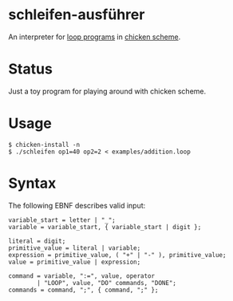 # schleifen-ausführer

An interpreter for [loop programs][loop wikipedia] in [chicken scheme][call-cc].

# Status

Just a toy program for playing around with chicken scheme.

# Usage

	$ chicken-install -n
	$ ./schleifen op1=40 op2=2 < examples/addition.loop

# Syntax

The following EBNF describes valid input:

	variable_start = letter | "_";
	variable = variable_start, { variable_start | digit };

	literal = digit;
	primitive_value = literal | variable;
	expression = primitive_value, ( "+" | "-" ), primitive_value;
	value = primitive_value | expression;

	command = variable, ":=", value, operator
	        | "LOOP", value, "DO" commands, "DONE";
	commands = command, ";", { command, ";" };

[loop wikipedia]: https://en.wikipedia.org/wiki/LOOP_(programming_language)
[call-cc]: https://call-cc.org/
[wikipedia syntax]: https://en.wikipedia.org/wiki/LOOP_(programming_language)#Syntax

